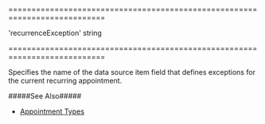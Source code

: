 <!--**
/*-------------------------------------------
    Auto-generated file. Do not modify.
-------------------------------------------

**-->
===========================================================================
<!--default-->'recurrenceException'<!--/default-->
<!--type-->string<!--/type-->
===========================================================================

<!--shortDescription-->
Specifies the name of the data source item field that defines exceptions for the current recurring appointment.
<!--/shortDescription-->

<!--fullDescription-->
#####See Also#####
- [Appointment Types](/Documentation/Guide/Widgets/Scheduler/Appointments/Appointment_Types/#Recurring_Appointments)
<!--/fullDescription-->